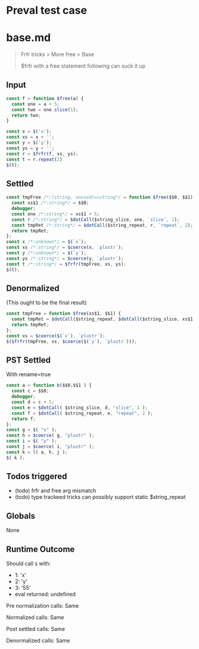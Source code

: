 # Preval test case

# base.md

> Frfr tricks > More free > Base
>
> $frfr with a free statement following can suck it up

## Input

`````js filename=intro
const f = function $free(a) {
  const one = a + 5;
  const two = one.slice(1);
  return two;
}

const x = $('x');
const xs = x + '';
const y = $('y');
const ys = y + '';
const r = $frfr(f, xs, ys);
const t = r.repeat(2)
$(t);
`````


## Settled


`````js filename=intro
const tmpFree /*:(string, unused)=>string*/ = function $free($$0, $$1) {
  const xs$1 /*:string*/ = $$0;
  debugger;
  const one /*:string*/ = xs$1 + 5;
  const r /*:string*/ = $dotCall($string_slice, one, `slice`, 1);
  const tmpRet /*:string*/ = $dotCall($string_repeat, r, `repeat`, 2);
  return tmpRet;
};
const x /*:unknown*/ = $(`x`);
const xs /*:string*/ = $coerce(x, `plustr`);
const y /*:unknown*/ = $(`y`);
const ys /*:string*/ = $coerce(y, `plustr`);
const t /*:string*/ = $frfr(tmpFree, xs, ys);
$(t);
`````


## Denormalized
(This ought to be the final result)

`````js filename=intro
const tmpFree = function $free(xs$1, $$1) {
  const tmpRet = $dotCall($string_repeat, $dotCall($string_slice, xs$1 + 5, `slice`, 1), `repeat`, 2);
  return tmpRet;
};
const xs = $coerce($(`x`), `plustr`);
$($frfr(tmpFree, xs, $coerce($(`y`), `plustr`)));
`````


## PST Settled
With rename=true

`````js filename=intro
const a = function b($$0,$$1 ) {
  const c = $$0;
  debugger;
  const d = c + 5;
  const e = $dotCall( $string_slice, d, "slice", 1 );
  const f = $dotCall( $string_repeat, e, "repeat", 2 );
  return f;
};
const g = $( "x" );
const h = $coerce( g, "plustr" );
const i = $( "y" );
const j = $coerce( i, "plustr" );
const k = l( a, h, j );
$( k );
`````


## Todos triggered


- (todo) frfr and free arg mismatch
- (todo) type trackeed tricks can possibly support static $string_repeat


## Globals


None


## Runtime Outcome


Should call `$` with:
 - 1: 'x'
 - 2: 'y'
 - 3: '55'
 - eval returned: undefined

Pre normalization calls: Same

Normalized calls: Same

Post settled calls: Same

Denormalized calls: Same
